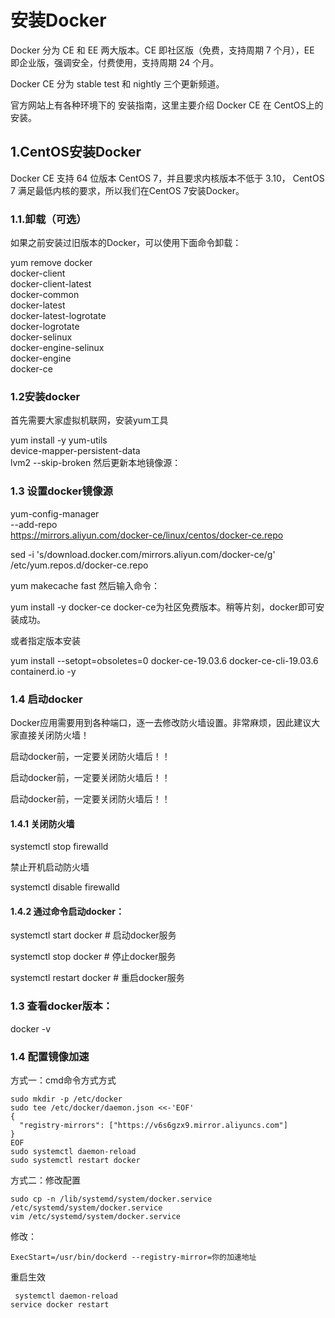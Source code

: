 # 安装Docker
Docker 分为 CE 和 EE 两大版本。CE 即社区版（免费，支持周期 7 个月），EE 即企业版，强调安全，付费使用，支持周期 24 个月。

Docker CE 分为 stable test 和 nightly 三个更新频道。

官方网站上有各种环境下的 安装指南，这里主要介绍 Docker CE 在 CentOS上的安装。

## 1.CentOS安装Docker
Docker CE 支持 64 位版本 CentOS 7，并且要求内核版本不低于 3.10， CentOS 7 满足最低内核的要求，所以我们在CentOS 7安装Docker。

### 1.1.卸载（可选）
如果之前安装过旧版本的Docker，可以使用下面命令卸载：

yum remove docker \
                  docker-client \
                  docker-client-latest \
                  docker-common \
                  docker-latest \
                  docker-latest-logrotate \
                  docker-logrotate \
                  docker-selinux \
                  docker-engine-selinux \
                  docker-engine \
                  docker-ce

### 1.2安装docker
首先需要大家虚拟机联网，安装yum工具

yum install -y yum-utils \
           device-mapper-persistent-data \
           lvm2 --skip-broken
然后更新本地镜像源：

### 1.3 设置docker镜像源

yum-config-manager \
    --add-repo \
    https://mirrors.aliyun.com/docker-ce/linux/centos/docker-ce.repo
    

sed -i 's/download.docker.com/mirrors.aliyun.com\/docker-ce/g' /etc/yum.repos.d/docker-ce.repo

yum makecache fast
然后输入命令：

yum install -y docker-ce
docker-ce为社区免费版本。稍等片刻，docker即可安装成功。

或者指定版本安装

yum install --setopt=obsoletes=0 docker-ce-19.03.6 docker-ce-cli-19.03.6 containerd.io -y

### 1.4 启动docker
Docker应用需要用到各种端口，逐一去修改防火墙设置。非常麻烦，因此建议大家直接关闭防火墙！

启动docker前，一定要关闭防火墙后！！

启动docker前，一定要关闭防火墙后！！

启动docker前，一定要关闭防火墙后！！

#### 1.4.1 关闭防火墙

systemctl stop firewalld

禁止开机启动防火墙

systemctl disable firewalld

#### 1.4.2 通过命令启动docker：

systemctl start docker  # 启动docker服务

systemctl stop docker  # 停止docker服务

systemctl restart docker  # 重启docker服务

### 1.3 查看docker版本：

docker -v

### 1.4 配置镜像加速

方式一：cmd命令方式方式

```shell
sudo mkdir -p /etc/docker
sudo tee /etc/docker/daemon.json <<-'EOF'
{
  "registry-mirrors": ["https://v6s6gzx9.mirror.aliyuncs.com"]
}
EOF
sudo systemctl daemon-reload
sudo systemctl restart docker
```

方式二：修改配置

```shell
sudo cp -n /lib/systemd/system/docker.service /etc/systemd/system/docker.service
vim /etc/systemd/system/docker.service
```

修改：

```vim
ExecStart=/usr/bin/dockerd --registry-mirror=你的加速地址
```

重启生效

```shell
 systemctl daemon-reload
service docker restart
```
